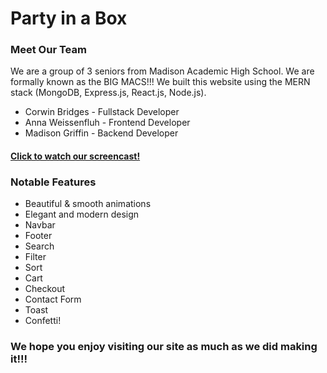 # Party in a Box
### Meet Our Team
We are a group of 3 seniors from Madison Academic High School. We are formally known as the BIG MACS!!! We built this website using the MERN stack (MongoDB, Express.js, React.js, Node.js).
- Corwin Bridges - Fullstack Developer
- Anna Weissenfluh - Frontend Developer
- Madison Griffin - Backend Developer
#### [Click to watch our screencast!](https://www.youtube.com/watch?v=2Lg5FrZmOgc&t=734s)

### Notable Features
- Beautiful & smooth animations
- Elegant and modern design
- Navbar
- Footer
- Search
- Filter
- Sort
- Cart
- Checkout
- Contact Form
- Toast
- Confetti!


### We hope you enjoy visiting our site as much as we did making it!!!
